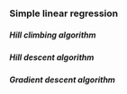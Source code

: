 ### Simple linear regression


##### Hill climbing algorithm


##### Hill descent algorithm


##### Gradient descent algorithm
